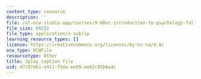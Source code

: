 ```yaml
---
content_type: resource
description: ''
file: /ol-ocw-studio-app/courses/9-00sc-introduction-to-psychology-fall-2011/d7c87d61e911f5daee89ee62c95b6a4c_vf1U3Nt3HQk.srt
file_size: 89222
file_type: application/x-subrip
learning_resource_types: []
license: https://creativecommons.org/licenses/by-nc-sa/4.0/
ocw_type: OCWFile
resourcetype: Other
title: 3play caption file
uid: d7c87d61-e911-f5da-ee89-ee62c95b6a4c
---
```

